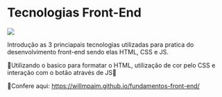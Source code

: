 # Tecnologias Front-End #
<img src="https://s3.us-east-2.amazonaws.com/awari-app-static/card-programacao-front-end.png">

Introdução as 3 princiapais tecnologias utilizadas para pratica do desenvolvimento front-end sendo elas HTML, CSS e JS.

:page_with_curl:Utilizando o basico para formatar o HTML, utilização de cor pelo CSS e interação com o botão através de JS:page_with_curl:

:pushpin:Confere aqui: https://willmpaim.github.io/fundamentos-front-end/
